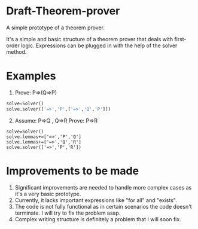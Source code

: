 # Draft-Theorem-prover
A simple prototype of a theorem prover.

It's a simple and basic structure of a theorem prover that deals with first-order logic. 
Expressions can be plugged in with the help of the solver method.

# Examples
1. Prove: P=>(Q=>P)
```python
solve=Solver()
solve.solver(['=>','P',['=>','Q','P']])

```
2. Assume: P=>Q , Q=>R
   Prove: P=>R
```
solve=Solver()
solve.lemmas+=['=>','P','Q']
solve.lemmas+=['=>','Q','R']
solve.solver(['=>','P','R'])

```

# Improvements to be made
1. Significant improvements are needed to handle more complex cases as it's a very basic prototype.
2. Currently, it lacks important expressions like "for all" and "exists".
3. The code is not fully functional as in certain scenarios the code doesn't terminate. I will try to fix the problem asap.
4. Complex writing structure is definitely a problem that I will soon fix.
